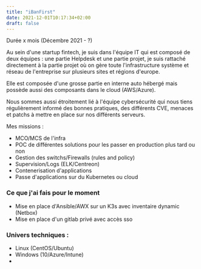 ```yaml
---
title: "iBanFirst"
date: 2021-12-01T10:17:34+02:00
draft: false
---
```

Durée x mois (Décembre 2021 - ?)

Au sein d'une startup fintech, je suis dans l'équipe IT qui est composé de deux équipes :
une partie Helpdesk et une partie projet, je suis rattaché directement à la partie projet où on gère toute l'infrastructure système et réseau de l'entreprise sur plusieurs sites et régions d'europe.

Elle est composée d'une grosse partie en interne auto hébergé mais possède aussi des composants dans le cloud (AWS/Azure).

Nous sommes aussi étroitement lié à l'équipe cybersécurité qui nous tiens régulièrement informé des bonnes pratiques, des différents CVE, menaces et patchs à mettre en place sur nos différents serveurs.

Mes missions :
- MCO/MCS de l'infra
- POC de différentes solutions pour les passer en production plus tard ou non
- Gestion des switchs/Firewalls (rules and policy)
- Supervision/Logs (ELK/Centreon)
- Contenerisation d'applications
- Passe d'applications sur du Kubernetes ou cloud

### Ce que j'ai fais pour le moment
- Mise en place d'Ansible/AWX sur un K3s avec inventaire dynamic (Netbox)
- Mise en place d'un gitlab privé avec accès sso

### Univers techniques :
- Linux (CentOS/Ubuntu)
- Windows (10/Azure/Intune)
- 